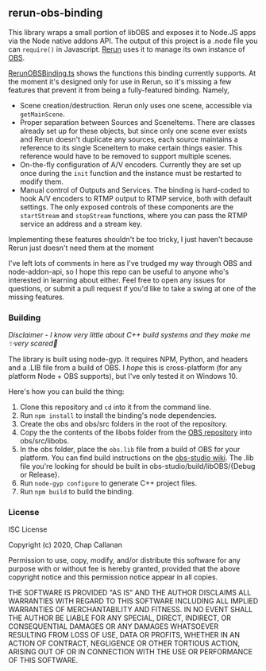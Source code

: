 ## rerun-obs-binding

This library wraps a small portion of libOBS and exposes it to Node.JS apps via the Node native addons API.
The output of this project is a .node file you can `require()` in Javascript. [Rerun](https://github.com/ChapC/rerun) uses it to manage its own instance of [OBS](https://github.com/obsproject/obs-studio).

[RerunOBSBinding.ts](RerunOBSBinding.ts) shows the functions this binding currently supports. 
At the moment it's designed only for use in Rerun, so it's missing a few features that prevent it from being a fully-featured binding. Namely,

- Scene creation/destruction. Rerun only uses one scene, accessible via `getMainScene`.
- Proper separation between Sources and SceneItems. There are classes already set up for these objects, but since only one scene ever exists and Rerun doesn't duplicate any sources, each source maintains a reference to its single SceneItem to make certain things easier. This reference would have to be removed to support multiple scenes.
- On-the-fly configuration of A/V encoders. Currently they are set up once during the `init` function and the instance must be restarted to modify them.
- Manual control of Outputs and Services. The binding is hard-coded to hook A/V encoders to RTMP output to RTMP service, both with default settings. The only exposed controls of these components are the `startStream` and `stopStream` functions, where you can pass the RTMP service an address and a stream key.

Implementing these features shouldn't be too tricky, I just haven't because Rerun just doesn't need them at the moment

I've left lots of comments in here as I've trudged my way through OBS and node-addon-api, so I hope this repo can be useful to anyone who's interested in learning about either. Feel free to open any issues for questions, or submit a pull request if you'd like to take a swing at one of the missing features.

### Building
*Disclaimer - I know very little about C++ build systems and they make me ✨very scared💫*

The library is built using node-gyp. It requires NPM, Python, and headers and a .LIB file from a build of OBS. I *hope* this is cross-platform (for any platform Node + OBS supports), but I've only tested it on Windows 10.

Here's how you can build the thing:
1. Clone this repository and `cd` into it from the command line.
2. Run `npm install` to install the binding's node dependencies.
3. Create the obs and obs/src folders in the root of the repository.
4. Copy the the contents of the libobs folder from the [OBS repository](https://github.com/obsproject/obs-studio) into obs/src/libobs.
5. In the obs folder, place the `obs.lib` file from a build of OBS for your platform. You can find build instructions on the [obs-studio wiki](https://github.com/obsproject/obs-studio/wiki/Install-Instructions). The .lib file you're looking for should be built in obs-studio/build/libOBS/{Debug or Release}.
6. Run `node-gyp configure` to generate C++ project files.
7. Run `npm build` to build the binding.

### License
ISC License

Copyright (c) 2020, Chap Callanan

Permission to use, copy, modify, and/or distribute this software for any
purpose with or without fee is hereby granted, provided that the above
copyright notice and this permission notice appear in all copies.

THE SOFTWARE IS PROVIDED "AS IS" AND THE AUTHOR DISCLAIMS ALL WARRANTIES
WITH REGARD TO THIS SOFTWARE INCLUDING ALL IMPLIED WARRANTIES OF
MERCHANTABILITY AND FITNESS. IN NO EVENT SHALL THE AUTHOR BE LIABLE FOR
ANY SPECIAL, DIRECT, INDIRECT, OR CONSEQUENTIAL DAMAGES OR ANY DAMAGES
WHATSOEVER RESULTING FROM LOSS OF USE, DATA OR PROFITS, WHETHER IN AN
ACTION OF CONTRACT, NEGLIGENCE OR OTHER TORTIOUS ACTION, ARISING OUT OF
OR IN CONNECTION WITH THE USE OR PERFORMANCE OF THIS SOFTWARE.
